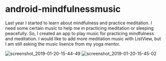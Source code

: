# android-mindfulnessmusic
Last year I started to learn about mindfulness and practice meditation. I need some certain music to help me in practicing meditation or sleeping peacefully. 
So, I created an app to play music for practicing mindfulness and meditation. I would like to add more meditation music with ListView, but I am still asking the music lisence from my yoga mentor.


![screenshot_2019-01-20-15-44-49](https://user-images.githubusercontent.com/22983605/51441409-e65f5880-1cd9-11e9-9fa3-3504c1743a0e.png)
![screenshot_2019-01-20-15-45-02](https://user-images.githubusercontent.com/22983605/51441410-e7908580-1cd9-11e9-9864-08dd4fbefaa0.png)

